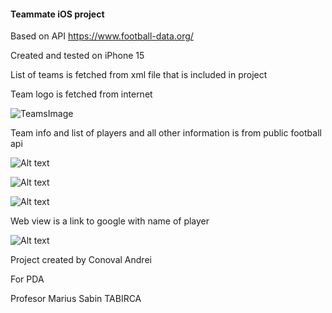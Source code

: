 #### Teammate iOS project

Based on API https://www.football-data.org/

Created and tested on iPhone 15

List of teams is fetched from xml file that is included in project

Team logo is fetched from internet

![TeamsImage](./simulator_screenshot_4FCB6DB8-AB1A-45A1-8F82-7C10817F3457.png)

Team info and list of players and all other information is from public football api

![Alt text](./simulator_screenshot_D648209A-F129-49CB-A80C-D0BD3A887ACA.png)

![Alt text](./simulator_screenshot_62519CF7-3E23-4C21-8E68-F83A8475A6C8.png)

![Alt text](./simulator_screenshot_DEFA810D-4B1E-4C6C-AD9A-49A57283A0DE.png)

Web view is a link to google with name of player

![Alt text](./simulator_screenshot_2172B845-70BD-41E7-8F9F-06EECFA4ED16.png)

Project created by Conoval Andrei

For PDA

Profesor Marius Sabin TABIRCA
